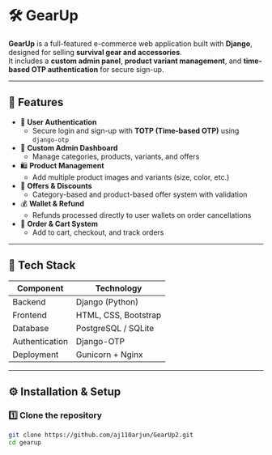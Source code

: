 # 🛠️ GearUp

**GearUp** is a full-featured e-commerce web application built with **Django**, designed for selling **survival gear and accessories**.  
It includes a **custom admin panel**, **product variant management**, and **time-based OTP authentication** for secure sign-up.

---

## 🚀 Features

- 🔐 **User Authentication**
  - Secure login and sign-up with **TOTP (Time-based OTP)** using `django-otp`
- 🧾 **Custom Admin Dashboard**
  - Manage categories, products, variants, and offers
- 🛍️ **Product Management**
  - Add multiple product images and variants (size, color, etc.)
- 💸 **Offers & Discounts**
  - Category-based and product-based offer system with validation
- 💰 **Wallet & Refund**
  - Refunds processed directly to user wallets on order cancellations
- 🧮 **Order & Cart System**
  - Add to cart, checkout, and track orders


---

## 🧩 Tech Stack

| Component | Technology |
|------------|-------------|
| Backend | Django (Python) |
| Frontend | HTML, CSS, Bootstrap |
| Database | PostgreSQL / SQLite |
| Authentication | Django-OTP |
| Deployment | Gunicorn + Nginx |

---

## ⚙️ Installation & Setup

### 1️⃣ Clone the repository
```bash
git clone https://github.com/aj110arjun/GearUp2.git
cd gearup


